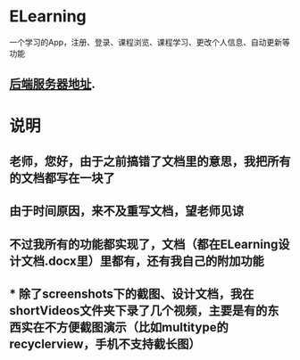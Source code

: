 # ELearning
一个学习的App，注册、登录、课程浏览、课程学习、更改个人信息、自动更新等功能

##  [后端服务器地址](https://github.com/kelekle/ELearnService "ElearnService"). 

# 说明
## 老师，您好，由于之前搞错了文档里的意思，我把所有的文档都写在一块了 ##
## 由于时间原因，来不及重写文档，望老师见谅 ##
## 不过我所有的功能都实现了，文档（都在ELearning设计文档.docx里）里都有，还有我自己的附加功能 ##
## * 除了screenshots下的截图、设计文档，我在shortVideos文件夹下录了几个视频，主要是有的东西实在不方便截图演示（比如multitype的recyclerview，手机不支持截长图）  ##
